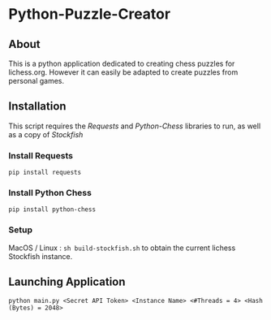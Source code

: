 # Python-Puzzle-Creator

## About

This is a python application dedicated to creating chess puzzles for lichess.org. However it can easily be adapted to create puzzles from personal games.

## Installation

This script requires the *Requests* and *Python-Chess* libraries to run, as well as a copy of *Stockfish*

### Install Requests

`pip install requests`

### Install Python Chess

`pip install python-chess`

### Setup

MacOS / Linux : `sh build-stockfish.sh` to obtain the current lichess Stockfish instance.

## Launching Application

`python main.py <Secret API Token> <Instance Name> <#Threads = 4> <Hash (Bytes) = 2048>`
